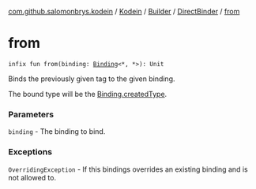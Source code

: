 [com.github.salomonbrys.kodein](../../../index.md) / [Kodein](../../index.md) / [Builder](../index.md) / [DirectBinder](index.md) / [from](.)

# from

`infix fun from(binding: `[`Binding`](../../../../com.github.salomonbrys.kodein.bindings/-binding/index.md)`<*, *>): Unit`

Binds the previously given tag to the given binding.

The bound type will be the [Binding.createdType](../../../../com.github.salomonbrys.kodein.bindings/-binding/created-type.md).

### Parameters

`binding` - The binding to bind.

### Exceptions

`OverridingException` - If this bindings overrides an existing binding and is not allowed to.